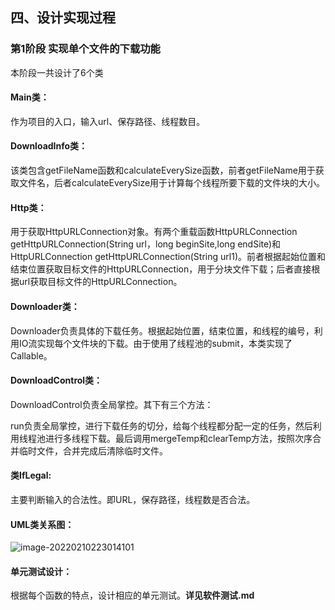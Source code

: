 ## 四、设计实现过程

### 第1阶段 实现单个文件的下载功能

 本阶段一共设计了6个类

#### Main类：

作为项目的入口，输入url、保存路径、线程数目。

#### DownloadInfo类：

该类包含getFileName函数和calculateEverySize函数，前者getFileName用于获取文件名，后者calculateEverySize用于计算每个线程所要下载的文件块的大小。        

#### Http类：

用于获取HttpURLConnection对象。有两个重载函数HttpURLConnection getHttpURLConnection(String url，long beginSite,long endSite)和HttpURLConnection getHttpURLConnection(String url1)。前者根据起始位置和结束位置获取目标文件的HttpURLConnection，用于分块文件下载；后者直接根据url获取目标文件的HttpURLConnection。

#### Downloader类：

Downloader负责具体的下载任务。根据起始位置，结束位置，和线程的编号，利用IO流实现每个文件块的下载。由于使用了线程池的submit，本类实现了Callable。

#### DownloadControl类：

DownloadControl负责全局掌控。其下有三个方法：

run负责全局掌控，进行下载任务的切分，给每个线程都分配一定的任务，然后利用线程池进行多线程下载。最后调用mergeTemp和clearTemp方法，按照次序合并临时文件，合并完成后清除临时文件。

#### 类IfLegal:

主要判断输入的合法性。即URL，保存路径，线程数是否合法。

#### UML类关系图：

![image-20220210223014101](../image/第一阶段uml类图.png)

#### 单元测试设计：

根据每个函数的特点，设计相应的单元测试。**详见软件测试.md**
